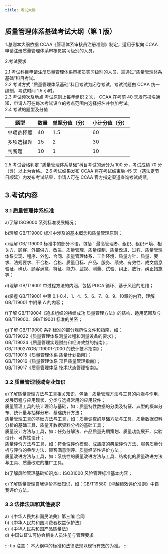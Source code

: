 ```yaml
---
title: 考试大纲
---
```

<Poetry />

## 质量管理体系基础考试大纲（第 1 版） 

1.总则本大纲依据 CCAA《管理体系审核员注册准则》制定，适用于拟向 CCAA 申请注册质量管理体系审核员实习级别的人员。  

2.考试要求  

2.1 考试科目申请注册质量管理体系审核员实习级别的人员，需通过“质量管理体系基础”科目考试。    
2.2 考试方式 “质量管理体系基础”科目考试为闭卷考试，考试试题由 CCAA 统一编制，考试时间 1.5 小时。     
2.3 考试频次及地点 考试原则上每年组织 2 次， CCAA 在考前 40 天发布报名通知，申请人可在每次考试设立的考点范围内选择报名并参加考试。      
2.4 考试的题型及分值  
  

|题型|数量|单题分值（分）|小计分值（分）|
|---|---|---|---|
|单项选择题|40|1.5|60|
|多项选择题|15|2|30|
|判断题|10|1|10|


2.5 考试合格判定 “质量管理体系基础”科目考试的满分为 100 分，考试成绩 70 分（含）以上为合格。 
2.6 考试结果发布 CCAA 将在考试结束后 45 天（遇法定节日顺延）内发布考试结果，申请人可在 CCAA 官方指定渠道查询考试成绩。 
## 3.考试内容
### 3.1 质量管理体系标准

a)了解 ISO9000 系列标准发展概况；  

b)理解 GB/T19000 标准中涉及的基本概念和质量管理原则；  

c)理解 GB/T19000 标准中的部分术语，包括：最高管理者、组织、组织环境、相关方、顾客、外部供方、改进、质量管理、质量控制、质量改进、过程、质量管理体系实现、程序、外包、合同、质量管理体系、工作环境、质量方针、质量、要求、法规要求、不合格、合格、质量目标、产品、服务、绩效、有效性、成文信息验证、确认、顾客满意、特征、能力、监视、测量、试验、纠正、放行、纠正措施等；   

d)理解 GB/T19001 中过程方法的内涵，包括 PDCA 循环、基于风险的思维；   

e)掌握 GB/T19001 中第 0.1-0.4、1、4、5、6、7、8、9、10章的内容，理解 GB/T19001 中附录 A 的内容；  

f)了解 GB/T19004《追求组织的持续成功 质量管理方法》的结构、适用范围及与 GB/T19000、GB/T19001 标准的关系； 

g)了解 GB/T19000 系列标准的部分规范性文件和指南，如：  
GB/T19022《质量管理体系测量过程和测量设备的要求》；  
GB/T19024《质量管理实现财务和经济效益的指南》；  
GB/T19027《GB/T19001-2000 的统计技术指南》；  
GB/T19015《质量管理体系 质量计划指南》；  
GB/T19016《质量管理体系 项目质量管理指南》；  
GB/T19017《质量管理体系 技术状态管理指南》。 

### 3.2 质量管理领域专业知识 
a)了解质量管理方法与工具相关知识，包括：质量管理方法与工具的内涵与作用、发展历程与应用现状、分类与选择常用的应用软件；  
质量管理工具的统计理论与基础，如：质量特性数据的分类及特征、典型的概率分布、统计量与抽样分布、基础统计方法；  
质量管理工具的基础方法与工具，如：质量调查的基础方法与工具、质量数据资料分析的基础工具、质量非数据资料分析的基础工具；  
质量设计方法与工具，如：任务分解法、产品质量先期策划、质量功能展开、实验设计、可靠性设计；  
质量评价方法与工具，如：符合性评价模型、成熟度的典型评价方法、服务质量分析与评价的典型方法、顾客满意测评、质量经济性评价方法；  
质量改进方法与工具，如：系统性的质量改进方法与工具、结构化的质量改进方法与工具、质量改进的推广工具。 

b)了解风险管理基础知识,如：ISO31000 风险管理标准基本内容； 

c)了解质量管理自我评价基础知识，如：GB/T19580《卓越绩效评价准则》中自我评价方法。 

### 3.3 法律法规和其他要求 
a)《中华人民共和国民法典》第三编 合同  
b)《中华人民共和国消费者权益保护法》  
c)《中华人民共和国产品质量法》  
d) 中国认证认可协会相关人员注册与管理要求  

::: tip 注意：
本大纲中的标准和法律法规以现行有效的为准。 
:::